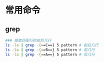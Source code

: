 # 常用命令

## grep

```bash
### 提取匹配行的前后几行
ls -la | grep -{==C==} 5 pattern # 前后几行
ls -la | grep -{==B==} 5 pattern # 前几行
ls -la | grep -{==A==} 5 pattern # 后几行
```
